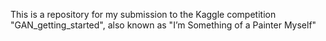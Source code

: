 This is a repository for my submission to the Kaggle competition "GAN_getting_started", also known as "I’m Something of a Painter Myself"
